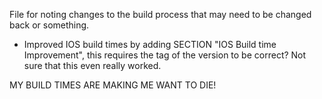 File for noting changes to the build process that may need to be changed back or something.


+ Improved IOS build times by adding SECTION "IOS Build time Improvement",  this requires the tag of the version to be correct?  Not sure that this even really worked.


MY BUILD TIMES ARE MAKING ME WANT TO DIE!